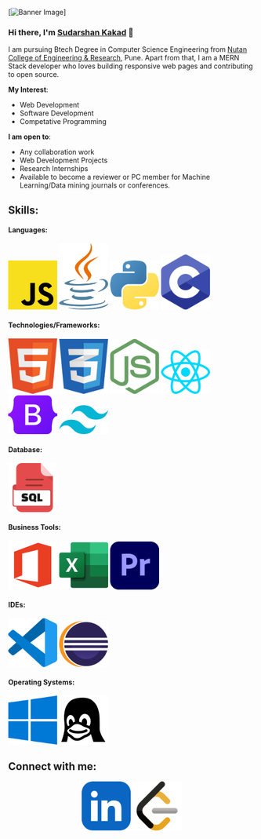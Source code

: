 [![Banner Image]()]
### Hi there, I'm [Sudarshan Kakad]() 👋

I am pursuing Btech Degree in Computer Science Engineering from [Nutan College of Engineering & Research](https://ncerpune.in), Pune. Apart from that, I am a MERN Stack developer who loves building responsive web pages and contributing to open source.

**My Interest**:
- Web Development
- Software Development
- Competative Programming

 **I am open to**:

- Any collaboration work
- Web Development Projects
- Research Internships
- Available to become a reviewer or PC member for Machine Learning/Data mining journals or conferences.

## Skills:

#### Languages:
<p> 
<img src="Icons/JS.png" width="100px">
<img src="Icons/Java.png" width="100px">
<img src="Icons/Python.png" width="100px">
<img src="Icons/C.png" width="100px">
</p>

#### Technologies/Frameworks:
<p> 
<img src="Icons/Html.png" width="100px">
<img src="Icons/Css.png" width="100px">
<img src="Icons/NodeJs.png" width="100px">
<img src="Icons/ReactJs.png" width="100px">
<img src="Icons/Bootstrap.png" width="100px">
<img src="Icons/TailwindCss.png" width="100px">
</p>

#### Database:

<p> 
<img src="Icons/SQL.png" width="100px">
</p>

#### Business Tools:

<p> 
<img src="Icons/MSOffice.png" width="100px">
<img src="Icons/Excel.png" width="100px">
<img src="Icons/PrimerePro.png" width="100px">
</p>

#### IDEs:

<p> 
<img src="Icons/VScode.png" width="100px">
<img src="Icons/Eclipse.png" width="100px">
</p>

#### Operating Systems:

<p> 
<img src="Icons/Windows.png" width="100px">
<img src="Icons/Linux.png" width="100px">
</p>

## Connect with me:

<p align = "center">
<a href="https://www.linkedin.com/in/sudarshankakad7672" target="_blank"><img src="Icons/Linkedin.png" width="100px"></a>
<a href="https://leetcode.com/Sudarshan7672/" target="_blank"><img src="Icons/Leetcode.png" width="100px"></a>
</p>

<!--
**themlphdstudent/themlphdstudent** is a ✨ _special_ ✨ repository because its `README.md` (this file) appears on your GitHub profile.

Here are some ideas to get you started:

- 🔭 I’m currently working on ...
- 🌱 I’m currently learning ...
- 👯 I’m looking to collaborate on ...
- 🤔 I’m looking for help with ...
- 💬 Ask me about ...
- 📫 How to reach me: ...
- 😄 Pronouns: ...
- ⚡ Fun fact: ...
-->
